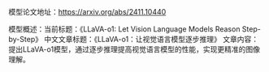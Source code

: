 模型论文地址：https://arxiv.org/abs/2411.10440

模型概述：当前标题：《LLaVA-o1: Let Vision Language Models Reason Step-by-Step》
中文文章标题：《LLaVA-o1：让视觉语言模型逐步推理》
文章内容：提出LLaVA-o1模型，通过逐步推理提高视觉语言模型的性能，实现更精准的图像理解。
